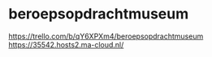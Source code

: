 # beroepsopdrachtmuseum
https://trello.com/b/qY6XPXm4/beroepsopdrachtmuseum
https://35542.hosts2.ma-cloud.nl/